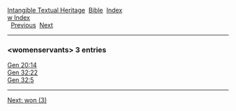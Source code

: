 [Intangible Textual Heritage](../../index)  [Bible](../index) 
[Index](index)   
[w Index](_w_)  
  [Previous](c12554)  [Next](c12556) 

------------------------------------------------------------------------

### &lt;womenservants&gt; 3 entries

[Gen 20:14](../kjv/gen020.htm#014)  
[Gen 32:22](../kjv/gen032.htm#022)  
[Gen 32:5](../kjv/gen032.htm#005)  

------------------------------------------------------------------------

[Next: won (3)](c12556)
